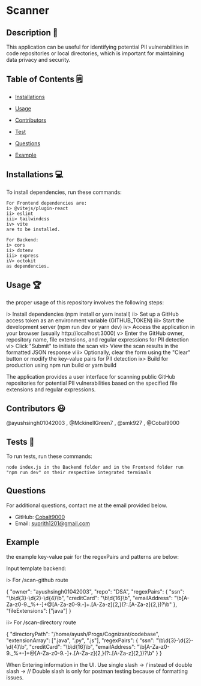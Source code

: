 # Scanner
  


  ## Description 📝

  This application can be useful for identifying potential PII vulnerabilities in code repositories or local directories, which is important for maintaining data privacy and security.

  ## Table of Contents 🗒

  * [Installations](#installations-💻)

  * [Usage](#usage-🏆)
  
  * [Contributors](#contributors-😃)

  * [Test](#tests-🧪)

  * [Questions](#questions)

  * [Example](#Example-📋)

  
  
  ## Installations  💻

  To install dependencies, run these commands:

  ```
  For Frontend dependencies are:
  i> @vitejs/plugin-react 
  ii> eslint
  iii> tailwindcss
  iv> vite 
  are to be installed. 

  For Backend:
  i> cors
  ii> dotenv
  iii> express
  iV> octokit 
  as dependencies.
  ```

  ## Usage 🏆

  the proper usage of this repository involves the following steps:

  i> Install dependencies (npm install or yarn install)
  ii> Set up a GitHub access token as an environment variable (GITHUB_TOKEN)
  iii> Start the development server (npm run dev or yarn dev)
  iv> Access the application in your browser (usually http://localhost:3000)
  v> Enter the GitHub owner, repository name, file extensions, and regular expressions for PII detection
  vi> Click "Submit" to initiate the scan
  vii> View the scan results in the formatted JSON response
  viii> Optionally, clear the form using the "Clear" button or modify the key-value pairs for PII detection
  ix> Build for production using npm run build or yarn build
  
  The application provides a user interface for scanning public GitHub repositories for potential PII vulnerabilities based on the specified file extensions and regular expressions.

  

  ## Contributors 😃

  @ayushsingh01042003 , @MckinellGreen7 , @smk927 , @Cobal9000 

  ## Tests 🧪

  To run tests, run these commands:

  ```
  node index.js in the Backend folder and in the Frontend folder run "npm run dev" on their respective integrated terminals
  ```

  ## Questions

  For additional questions, contact me at the email provided below. 

  - GitHub: [Cobalt9000](https://github.com/Cobalt9000/)
  - Email:  suprith1201@gmail.com

  ## Example

  the example key-value pair for the regexPairs and patterns are below: 

  Input template backend:

  i> For /scan-github route

  { "owner": "ayushsingh01042003", "repo": "DSA", "regexPairs": { "ssn": "\b\d{3}-\d{2}-\d{4}\b", "creditCard": "\b\d{16}\b", "emailAddress": "\b[A-Za-z0-9._%+-]+@[A-Za-z0-9.-]+\.[A-Za-z]{2,}(?:\.[A-Za-z]{2,})?\b" }, "fileExtensions": ["java"] }

  ii> For /scan-directory route

  { "directoryPath": "/home/ayush/Progs/Cognizant/codebase", "extensionArray": [".java", ".py", ".js"], "regexPairs": { "ssn": "\b\d{3}-\d{2}-\d{4}\b", "creditCard": "\b\d{16}\b", "emailAddress": "\b[A-Za-z0-9._%+-]+@[A-Za-z0-9.-]+\.[A-Za-z]{2,}(?:\.[A-Za-z]{2,})?\b" } }

  When Entering information in the UI. Use single slash -> / instead of double slash -> // Double slash is only for postman testing because of formatting issues.